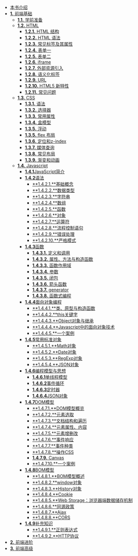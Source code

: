 *   [本书介绍](./index.md)
*   [**1.** 前端基础](./前端基础/index.md)
    *  [**1.1.** 学前准备](./前端基础/学前准备/index.md)
    *  [**1.2.** HTML](./前端基础/HTML/index.md)
        *   [**1.2.1.** HTML 结构](./前端基础/HTML/HTMl结构.md)
        *   [**1.2.2.** HTML 语法](./前端基础/HTML/HTMl语法.md) 
        *   [**1.2.3.** 常见标签及其属性](./前端基础/HTML/常见标签及其属性.md)
        *   [**1.2.4.** 表单一](./前端基础/HTML/表单一.md)
        *   [**1.2.5.** 表单二](./前端基础/HTML/表单二.md)
        *   [**1.2.6.** iframe](./前端基础/HTML/iframe.md)
        *   [**1.2.7.** 外部资源引入](./前端基础/HTML/外部资源引入.md)
        *   [**1.2.8.** 语义化标签](./前端基础/HTML/语义化标签.md)
        *   [**1.2.9.** URL](./前端基础/HTML/URL.md)
        *   [**1.2.10.** HTML5 新特性](./前端基础/HTML/HTML5新特性.md)
        *   [**1.2.11.** 常见问题](./前端基础/HTML/常见问题总结.md)
    *   [**1.3.** CSS](./前端基础/CSS/index.md)
        *   [**1.3.1.** 语法](./前端基础/CSS/语法.md)
        *   [**1.3.2.** 选择器](./前端基础/CSS/选择器.md)
        *   [**1.3.3.** 常用属性](./前端基础/CSS/常用属性.md)
        *   [**1.3.4.** 盒模型](./前端基础/CSS/盒模型.md)
        *   [**1.3.5.** 浮动](./前端基础/CSS/浮动.md)
        *   [**1.3.5.** flex 布局](http://www.ruanyifeng.com/blog/2015/07/flex-grammar.html)
        *   [**1.3.6.** 定位和z-index](./前端基础/CSS/定位和z-index.md)  
        *   [**1.3.7.** 媒体查询](./前端基础/CSS/媒体查询.md)
        *   [**1.3.8.** 常见布局](./前端基础/CSS/常见布局.md)
        *   [**1.3.9.** 渐变和动画](./前端基础/CSS/渐变和动画.md)
    *   [**1.4.** Javascript]()
        * [**1.4.1**JavaScript简介](./前端基础/Javascript/javascript简介.md)
        * [**1.4.2**语法]()
            * [**1.4.2.1.**基础概念](./前端基础/Javascript/基础概念.md)
            * [**1.4.2.2.**数据类型](./前端基础/Javascript/数据类型.md)
            * [**1.4.2.3.**字符串](./前端基础/Javascript/字符串.md)
            * [**1.4.2.4.**数组](./前端基础/Javascript/数组.md)
            * [**1.4.2.5.**函数](./前端基础/Javascript/函数.md)
            * [**1.4.2.6.**对象](./前端基础/Javascript/对象.md)
            * [**1.4.2.7.**运算符](./前端基础/Javascript/运算符.md)
            * [**1.4.2.8.**流程控制语句](./前端基础/Javascript/流程控制语句.md)
            * [**1.4.2.9.**错误处理]()
            * [**1.4.2.10.**严格模式]()
        * [**1.4.3**函数]()
            * [**1.4.3.1.** 定义和调用]()
            * [**1.4.3.2.** 属性、方法与构造函数]()
            * [**1.4.3.3.** 函数作用域]()
            * [**1.4.3.4.** 参数]()
            * [**1.4.3.5.** 闭包]()
            * [**1.4.3.6.** 箭头函数]()
            * [**1.4.3.7.** generator]()            
            * [**1.4.3.8.** 函数式编程]()
        * [**1.4.4**面向对象编程]()
            * [**1.4.4.1.**类、原型与构造函数]()
            * [**1.4.4.2.**this关键字]()
            * [**1.4.4.3.**Object对象与继承]()
            * [**1.4.4.4.**Javascript中的面向对象技术]()
            * [**1.4.4.5.**一个案例]()
        * [**1.4.5**常用标准对象]()
            * [**1.4.5.1.**Math对象]()
            * [**1.4.5.2.**Date对象]()            
            * [**1.4.5.3.**RegExp对象]()
            * [**1.4.5.4.**JSON对象]()
        * [**1.4.6**编程模型与思想]()
            * [**1.4.6.1**单线程模型]()
            * [**1.4.6.2**事件循环]()
            * [**1.4.6.3**定时器]()
            * [**1.4.6.4**JSON对象]()
        * [**1.4.7**DOM模型]()
            * [**1.4.7.1.**DOM模型概览]()
            * [**1.4.7.2.**元素选取]()
            * [**1.4.7.3.**文档结构和遍历]()
            * [**1.4.7.4.**元素属性、内容]()
            * [**1.4.7.5.**元素增删改]()
            * [**1.4.7.6.**事件响应]()
            * [**1.4.7.7.**事件种类]()
            * [**1.4.7.8.**操作CSS]() 
            * [**1.4.7.9.** Canvas]()        
            * [**1.4.7.10.**一个案例]()         
        * [**1.4.8**BOM模型]()
            * [**1.4.8.1.**BOM模型概述]()   
            * [**1.4.8.2.**window对象]()         
            * [**1.4.8.3.**History对象]() 
            * [**1.4.8.4.**Cookie]()         
            * [**1.4.8.5.**Web Storage：浏览器端数据储存机制]() 
            * [**1.4.8.6.**同源政策]()      
            * [**1.4.8.7.**Ajax]()         
            * [**1.4.8.8.**CORS]() 
        * [**1.4.9**补充知识]()
            * [**1.4.9.1.**正则表达式]()
            * [**1.4.9.2.**HTTP协议]()       
*   [**2.** 前端进阶]()
*   [**3.** 前端高级]()